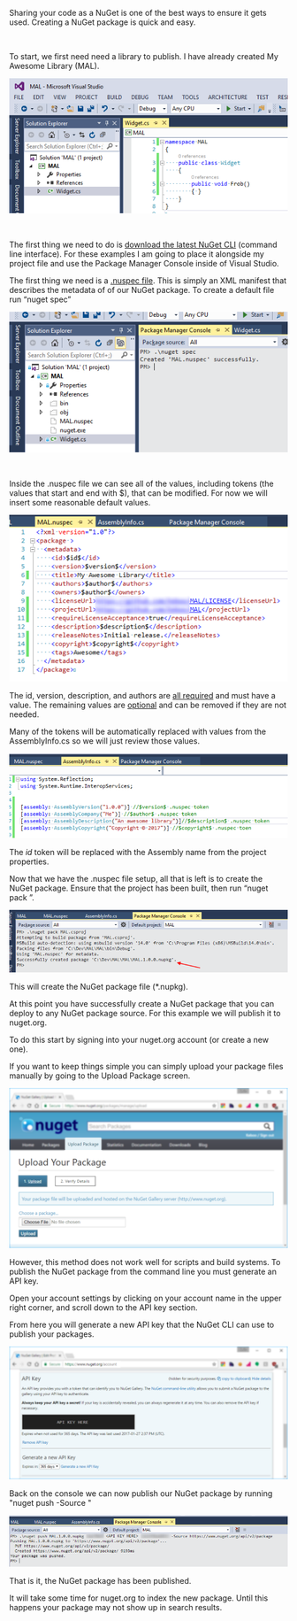 
Sharing your code as a NuGet is one of the best ways to ensure it gets used. Creating a NuGet package is quick and easy.

 

To start, we first need need a library to publish. I have already created My Awesome Library (MAL).

![](https://raw.githubusercontent.com/worseTyler/MarkdownBlogs/main/2017/02/publishing-a-nuget/images/PublishingANuget-3.png)

 

The first thing we need to do is [download the latest NuGet CLI](https://dist.nuget.org/index.html) (command line interface). For these examples I am going to place it alongside my project file and use the Package Manager Console inside of Visual Studio.

The first thing we need is a [.nuspec file](https://docs.nuget.org/Create/NuSpec-Reference). This is simply an XML manifest that describes the metadata of of our NuGet package. To create a default file run “nuget spec”

![](https://raw.githubusercontent.com/worseTyler/MarkdownBlogs/main/2017/02/publishing-a-nuget/images/PublishingANuget-1.png)

 

Inside the .nuspec file we can see all of the values, including tokens (the values that start and end with $), that can be modified. For now we will insert some reasonable default values.

![](https://raw.githubusercontent.com/worseTyler/MarkdownBlogs/main/2017/02/publishing-a-nuget/images/PublishingANuget-7.png)

The id, version, description, and authors are [all required](https://docs.microsoft.com/en-us/nuget/schema/nuspec#required-metadata-elements) and must have a value. The remaining values are [optional](https://docs.microsoft.com/en-us/nuget/schema/nuspec#optional-metadata-elements) and can be removed if they are not needed.

Many of the tokens will be automatically replaced with values from the AssemblyInfo.cs so we will just review those values.

![](https://raw.githubusercontent.com/worseTyler/MarkdownBlogs/main/2017/02/publishing-a-nuget/images/PublishingANuget-5.png)

The $id$ token will be replaced with the Assembly name from the project properties.

Now that we have the .nuspec file setup, all that is left is to create the NuGet package. Ensure that the project has been built, then run “nuget pack <project file>”.

![](https://raw.githubusercontent.com/worseTyler/MarkdownBlogs/main/2017/02/publishing-a-nuget/images/PublishingANuget-6.png)

This will create the NuGet package file (\*.nupkg).

At this point you have successfully create a NuGet package that you can deploy to any NuGet package source. For this example we will publish it to nuget.org.

To do this start by signing into your nuget.org account (or create a new one).

If you want to keep things simple you can simply upload your package files manually by going to the Upload Package screen.

![](https://raw.githubusercontent.com/worseTyler/MarkdownBlogs/main/2017/02/publishing-a-nuget/images/PublishingANuget-2.png)

However, this method does not work well for scripts and build systems. To publish the NuGet package from the command line you must generate an API key.

Open your account settings by clicking on your account name in the upper right corner, and scroll down to the API key section.

From here you will generate a new API key that the NuGet CLI can use to publish your packages.

![](https://raw.githubusercontent.com/worseTyler/MarkdownBlogs/main/2017/02/publishing-a-nuget/images/PublishingANuget-8.png)

Back on the console we can now publish our NuGet package by running "nuget push <Path to package file> <API key> -Source "

![](https://raw.githubusercontent.com/worseTyler/MarkdownBlogs/main/2017/02/publishing-a-nuget/images/PublishingANuget-4.png)

That is it, the NuGet package has been published.

It will take some time for nuget.org to index the new package. Until this happens your package may not show up in search results.
